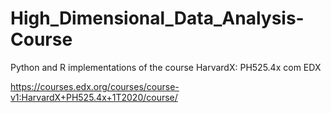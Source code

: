 # High_Dimensional_Data_Analysis-Course
Python and R implementations of the course HarvardX: PH525.4x com EDX


https://courses.edx.org/courses/course-v1:HarvardX+PH525.4x+1T2020/course/
